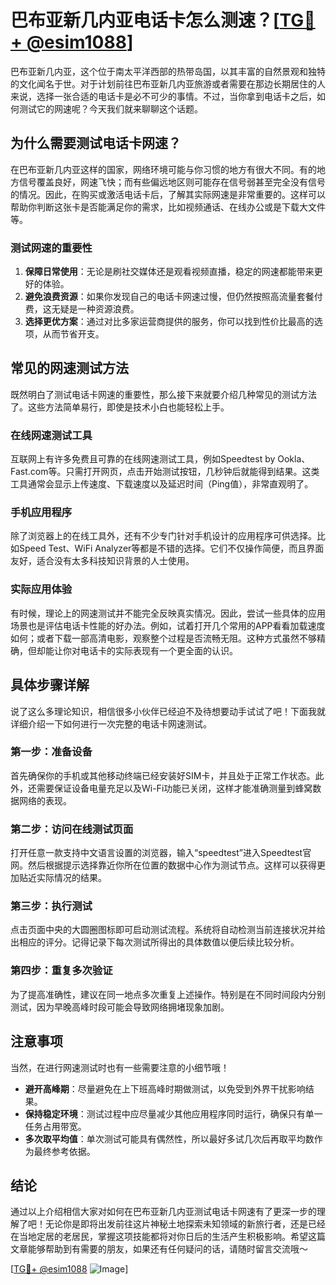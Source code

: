 # 巴布亚新几内亚电话卡怎么测速？[[TG💪+ @esim1088](https://t.me/s/esim1088)]

巴布亚新几内亚，这个位于南太平洋西部的热带岛国，以其丰富的自然景观和独特的文化闻名于世。对于计划前往巴布亚新几内亚旅游或者需要在那边长期居住的人来说，选择一张合适的电话卡是必不可少的事情。不过，当你拿到电话卡之后，如何测试它的网速呢？今天我们就来聊聊这个话题。

## 为什么需要测试电话卡网速？

在巴布亚新几内亚这样的国家，网络环境可能与你习惯的地方有很大不同。有的地方信号覆盖良好，网速飞快；而有些偏远地区则可能存在信号弱甚至完全没有信号的情况。因此，在购买或激活电话卡后，了解其实际网速是非常重要的。这样可以帮助你判断这张卡是否能满足你的需求，比如视频通话、在线办公或是下载大文件等。

### 测试网速的重要性

1. **保障日常使用**：无论是刷社交媒体还是观看视频直播，稳定的网速都能带来更好的体验。
2. **避免浪费资源**：如果你发现自己的电话卡网速过慢，但仍然按照高流量套餐付费，这无疑是一种资源浪费。
3. **选择更优方案**：通过对比多家运营商提供的服务，你可以找到性价比最高的选项，从而节省开支。

## 常见的网速测试方法

既然明白了测试电话卡网速的重要性，那么接下来就要介绍几种常见的测试方法了。这些方法简单易行，即使是技术小白也能轻松上手。

### 在线网速测试工具

互联网上有许多免费且可靠的在线网速测试工具，例如Speedtest by Ookla、Fast.com等。只需打开网页，点击开始测试按钮，几秒钟后就能得到结果。这类工具通常会显示上传速度、下载速度以及延迟时间（Ping值），非常直观明了。

### 手机应用程序

除了浏览器上的在线工具外，还有不少专门针对手机设计的应用程序可供选择。比如Speed Test、WiFi Analyzer等都是不错的选择。它们不仅操作简便，而且界面友好，适合没有太多科技知识背景的人士使用。

### 实际应用体验

有时候，理论上的网速测试并不能完全反映真实情况。因此，尝试一些具体的应用场景也是评估电话卡性能的好办法。例如，试着打开几个常用的APP看看加载速度如何；或者下载一部高清电影，观察整个过程是否流畅无阻。这种方式虽然不够精确，但却能让你对电话卡的实际表现有一个更全面的认识。

## 具体步骤详解

说了这么多理论知识，相信很多小伙伴已经迫不及待想要动手试试了吧！下面我就详细介绍一下如何进行一次完整的电话卡网速测试。

### 第一步：准备设备

首先确保你的手机或其他移动终端已经安装好SIM卡，并且处于正常工作状态。此外，还需要保证设备电量充足以及Wi-Fi功能已关闭，这样才能准确测量到蜂窝数据网络的表现。

### 第二步：访问在线测试页面

打开任意一款支持中文语言设置的浏览器，输入“speedtest”进入Speedtest官网。然后根据提示选择靠近你所在位置的数据中心作为测试节点。这样可以获得更加贴近实际情况的结果。

### 第三步：执行测试

点击页面中央的大圆圈图标即可启动测试流程。系统将自动检测当前连接状况并给出相应的评分。记得记录下每次测试所得出的具体数值以便后续比较分析。

### 第四步：重复多次验证

为了提高准确性，建议在同一地点多次重复上述操作。特别是在不同时间段内分别测试，因为早晚高峰时段可能会导致网络拥堵现象加剧。

## 注意事项

当然，在进行网速测试时也有一些需要注意的小细节哦！

- **避开高峰期**：尽量避免在上下班高峰时期做测试，以免受到外界干扰影响结果。
- **保持稳定环境**：测试过程中应尽量减少其他应用程序同时运行，确保只有单一任务占用带宽。
- **多次取平均值**：单次测试可能具有偶然性，所以最好多试几次后再取平均数作为最终参考依据。

## 结论

通过以上介绍相信大家对如何在巴布亚新几内亚测试电话卡网速有了更深一步的理解了吧！无论你是即将出发前往这片神秘土地探索未知领域的新旅行者，还是已经在当地定居的老居民，掌握这项技能都将对你日后的生活产生积极影响。希望这篇文章能够帮助到有需要的朋友，如果还有任何疑问的话，请随时留言交流哦～

[[TG💪+ @esim1088](https://t.me/s/esim1088) ![Image](https://i.postimg.cc/4NQfJmqS/Snipaste-2025-05-13-00-14-12.png)]